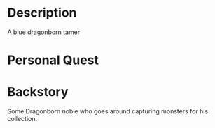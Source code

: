 # Description
A blue dragonborn tamer

# Personal Quest


# Backstory
Some Dragonborn noble who goes around capturing monsters for his collection.